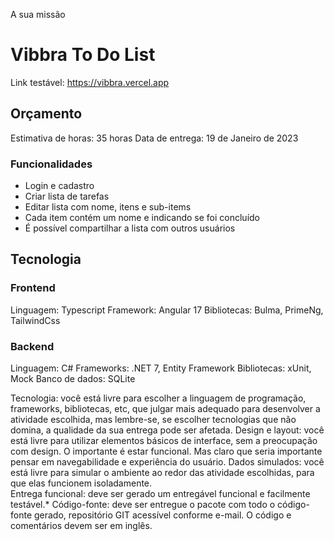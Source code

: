 A sua missão

# Vibbra To Do List

Link testável: https://vibbra.vercel.app

## Orçamento

Estimativa de horas: 35 horas
Data de entrega: 19 de Janeiro de 2023

### Funcionalidades

- Login e cadastro
- Criar lista de tarefas
- Editar lista com nome, itens e sub-items
- Cada item contém um nome e indicando se foi concluído
- É possível compartilhar a lista com outros usuários

## Tecnologia

### Frontend

Linguagem: Typescript
Framework: Angular 17
Bibliotecas: Bulma, PrimeNg, TailwindCss

### Backend

Linguagem: C#
Frameworks: .NET 7, Entity Framework
Bibliotecas: xUnit, Mock
Banco de dados: SQLite

Tecnologia: você está livre para escolher a linguagem de programação, frameworks, bibliotecas, etc, que julgar mais adequado para desenvolver a atividade escolhida, mas lembre-se, se escolher tecnologias que não domina, a qualidade da sua entrega pode ser afetada.
Design e layout: você está livre para utilizar elementos básicos de interface, sem a preocupação com design. O importante é estar funcional. Mas claro que seria importante pensar em navegabilidade e experiência do usuário.
Dados simulados: você está livre para simular o ambiente ao redor das atividade escolhidas, para que elas funcionem isoladamente.  
Entrega funcional: deve ser gerado um entregável funcional e facilmente testável.\*
Código-fonte: deve ser entregue o pacote com todo o código-fonte gerado, repositório GIT acessível conforme e-mail.
O código e comentários devem ser em inglês.
